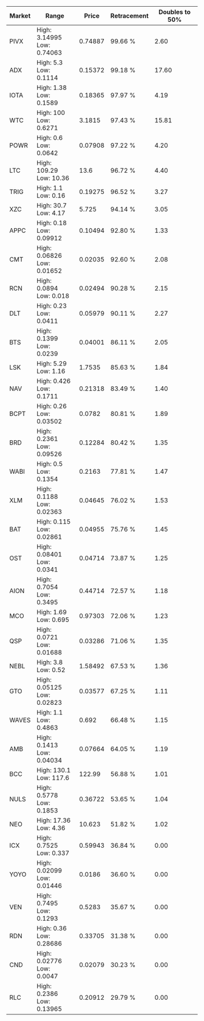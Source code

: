 | Market | Range | Price| Retracement | Doubles to 50% |
| --- | --- | --- | --- | --- |
| PIVX | High: 3.14995<br />Low: 0.74063 | 0.74887 | 99.66 % | 2.60 |
| ADX | High: 5.3<br />Low: 0.1114 | 0.15372 | 99.18 % | 17.60 |
| IOTA | High: 1.38<br />Low: 0.1589 | 0.18365 | 97.97 % | 4.19 |
| WTC | High: 100<br />Low: 0.6271 | 3.1815 | 97.43 % | 15.81 |
| POWR | High: 0.6<br />Low: 0.0642 | 0.07908 | 97.22 % | 4.20 |
| LTC | High: 109.29<br />Low: 10.36 | 13.6 | 96.72 % | 4.40 |
| TRIG | High: 1.1<br />Low: 0.16 | 0.19275 | 96.52 % | 3.27 |
| XZC | High: 30.7<br />Low: 4.17 | 5.725 | 94.14 % | 3.05 |
| APPC | High: 0.18<br />Low: 0.09912 | 0.10494 | 92.80 % | 1.33 |
| CMT | High: 0.06826<br />Low: 0.01652 | 0.02035 | 92.60 % | 2.08 |
| RCN | High: 0.0894<br />Low: 0.018 | 0.02494 | 90.28 % | 2.15 |
| DLT | High: 0.23<br />Low: 0.0411 | 0.05979 | 90.11 % | 2.27 |
| BTS | High: 0.1399<br />Low: 0.0239 | 0.04001 | 86.11 % | 2.05 |
| LSK | High: 5.29<br />Low: 1.16 | 1.7535 | 85.63 % | 1.84 |
| NAV | High: 0.426<br />Low: 0.1711 | 0.21318 | 83.49 % | 1.40 |
| BCPT | High: 0.26<br />Low: 0.03502 | 0.0782 | 80.81 % | 1.89 |
| BRD | High: 0.2361<br />Low: 0.09526 | 0.12284 | 80.42 % | 1.35 |
| WABI | High: 0.5<br />Low: 0.1354 | 0.2163 | 77.81 % | 1.47 |
| XLM | High: 0.1188<br />Low: 0.02363 | 0.04645 | 76.02 % | 1.53 |
| BAT | High: 0.115<br />Low: 0.02861 | 0.04955 | 75.76 % | 1.45 |
| OST | High: 0.08401<br />Low: 0.0341 | 0.04714 | 73.87 % | 1.25 |
| AION | High: 0.7054<br />Low: 0.3495 | 0.44714 | 72.57 % | 1.18 |
| MCO | High: 1.69<br />Low: 0.695 | 0.97303 | 72.06 % | 1.23 |
| QSP | High: 0.0721<br />Low: 0.01688 | 0.03286 | 71.06 % | 1.35 |
| NEBL | High: 3.8<br />Low: 0.52 | 1.58492 | 67.53 % | 1.36 |
| GTO | High: 0.05125<br />Low: 0.02823 | 0.03577 | 67.25 % | 1.11 |
| WAVES | High: 1.1<br />Low: 0.4863 | 0.692 | 66.48 % | 1.15 |
| AMB | High: 0.1413<br />Low: 0.04034 | 0.07664 | 64.05 % | 1.19 |
| BCC | High: 130.1<br />Low: 117.6 | 122.99 | 56.88 % | 1.01 |
| NULS | High: 0.5778<br />Low: 0.1853 | 0.36722 | 53.65 % | 1.04 |
| NEO | High: 17.36<br />Low: 4.36 | 10.623 | 51.82 % | 1.02 |
| ICX | High: 0.7525<br />Low: 0.337 | 0.59943 | 36.84 % | 0.00 |
| YOYO | High: 0.02099<br />Low: 0.01446 | 0.0186 | 36.60 % | 0.00 |
| VEN | High: 0.7495<br />Low: 0.1293 | 0.5283 | 35.67 % | 0.00 |
| RDN | High: 0.36<br />Low: 0.28686 | 0.33705 | 31.38 % | 0.00 |
| CND | High: 0.02776<br />Low: 0.0047 | 0.02079 | 30.23 % | 0.00 |
| RLC | High: 0.2386<br />Low: 0.13965 | 0.20912 | 29.79 % | 0.00 |
